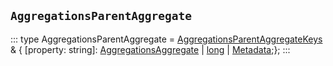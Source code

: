 ## `AggregationsParentAggregate`
:::
type AggregationsParentAggregate = [AggregationsParentAggregateKeys](./AggregationsParentAggregateKeys.md) & { [property: string]: [AggregationsAggregate](./AggregationsAggregate.md) | [long](./long.md) | [Metadata](./Metadata.md);};
:::
